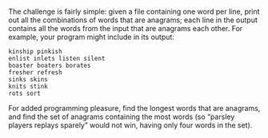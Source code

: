 The challenge is fairly simple: given a file containing one word per line, print out all the combinations
 of words that are anagrams; each line in the output contains all the words from the input that are anagrams 
  each other. For example, your program might include in its output:
  ```
  kinship pinkish
  enlist inlets listen silent
  boaster boaters borates
  fresher refresh
  sinks skins
  knits stink
  rots sort
  ```
  
  For added programming pleasure, find the longest words that are anagrams, and find the set of 
  anagrams containing the most words (so “parsley players replays sparely” would not win, having 
  only four words in the set).